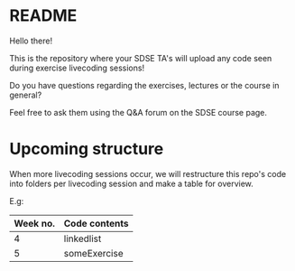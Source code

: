 # README

Hello there!

This is the repository where your SDSE TA's will upload any code seen during exercise livecoding sessions!

Do you have questions regarding the exercises, lectures or the course in general?

Feel free to ask them using the Q&A forum on the SDSE course page.


# Upcoming structure

When more livecoding sessions occur, we will restructure this repo's code into folders per livecoding session and make a table for overview.

E.g:

| Week no. | Code contents |
| --- | --- |
| 4 | linkedlist |
| 5 | someExercise |
